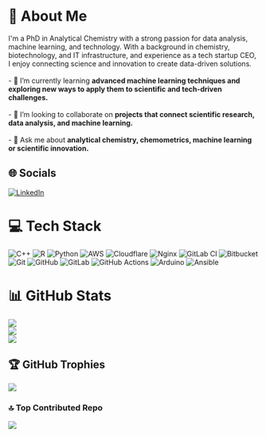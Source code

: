 
# 💫 About Me
I'm a PhD in Analytical Chemistry with a strong passion for data analysis, machine learning, and technology. With a background in chemistry, biotechnology, and IT infrastructure, and experience as a tech startup CEO, I enjoy connecting science and innovation to create data-driven solutions.<br><br>- 🌱 I’m currently learning **advanced machine learning techniques and exploring new ways to apply them to scientific and tech-driven challenges.**<br><br>- 👯 I’m looking to collaborate on **projects that connect scientific research, data analysis, and machine learning.**<br><br>- 💬 Ask me about **analytical chemistry, chemometrics, machine learning or scientific innovation.**<br>


## 🌐 Socials
[![LinkedIn](https://img.shields.io/badge/LinkedIn-%230077B5.svg?logo=linkedin&logoColor=white)]((https://www.linkedin.com/in/martabareasepulveda/)) 

# 💻 Tech Stack
![C++](https://img.shields.io/badge/c++-%2300599C.svg?style=flat-square&logo=c%2B%2B&logoColor=white) ![R](https://img.shields.io/badge/r-%23276DC3.svg?style=flat-square&logo=r&logoColor=white) ![Python](https://img.shields.io/badge/python-3670A0?style=flat-square&logo=python&logoColor=ffdd54) ![AWS](https://img.shields.io/badge/AWS-%23FF9900.svg?style=flat-square&logo=amazon-aws&logoColor=white) ![Cloudflare](https://img.shields.io/badge/Cloudflare-F38020?style=flat-square&logo=Cloudflare&logoColor=white) ![Nginx](https://img.shields.io/badge/nginx-%23009639.svg?style=flat-square&logo=nginx&logoColor=white) ![GitLab CI](https://img.shields.io/badge/gitlab%20CI-%23181717.svg?style=flat-square&logo=gitlab&logoColor=white) ![Bitbucket](https://img.shields.io/badge/bitbucket-%230047B3.svg?style=flat-square&logo=bitbucket&logoColor=white) ![Git](https://img.shields.io/badge/git-%23F05033.svg?style=flat-square&logo=git&logoColor=white) ![GitHub](https://img.shields.io/badge/github-%23121011.svg?style=flat-square&logo=github&logoColor=white) ![GitLab](https://img.shields.io/badge/gitlab-%23181717.svg?style=flat-square&logo=gitlab&logoColor=white) ![GitHub Actions](https://img.shields.io/badge/github%20actions-%232671E5.svg?style=flat-square&logo=githubactions&logoColor=white) ![Arduino](https://img.shields.io/badge/-Arduino-00979D?style=flat-square&logo=Arduino&logoColor=white) ![Ansible](https://img.shields.io/badge/ansible-%231A1918.svg?style=flat-square&logo=ansible&logoColor=white)
# 📊 GitHub Stats
![](https://github-readme-stats.vercel.app/api?username=marta-barea&theme=tokyonight&hide_border=true&include_all_commits=true&count_private=true)<br/>
![](https://nirzak-streak-stats.vercel.app/?user=marta-barea&theme=tokyonight&hide_border=true)<br/>
![](https://github-readme-stats.vercel.app/api/top-langs/?username=marta-barea&theme=tokyonight&hide_border=true&include_all_commits=true&count_private=true&layout=compact)

## 🏆 GitHub Trophies
![](https://github-profile-trophy.vercel.app/?username=marta-barea&theme=tokyonight&no-frame=false&no-bg=true&margin-w=4)

### 🔝 Top Contributed Repo
![](https://github-contributor-stats.vercel.app/api?username=marta-barea&limit=5&theme=tokyonight&combine_all_yearly_contributions=true)
